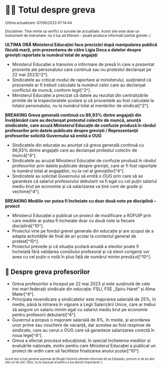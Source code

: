 # 👩‍🏫 Totul despre greva
<sub>Ultima actualizare: 07/06/2023 07:14:44</sub>

<sub>Disclaimer: Tine minte sa verifici si sursele de actualitate. Acest site este doar un instrument de indrumare: nu il lua ad litteram - poate produce informatii partial gresite :)</sub>

**ULTIMA ORĂ Ministerul Educației face precizări după manipularea publică făcută marți, prin prezentarea de către Ligia Deca a datelor despre greviști raportate la numărul total de angajați**
- Ministerul Educației a transmis o informare de presă în care a prezentat procente ale personalului care continuă sau nu protestul declanșat pe 22 mai 2023[^2^].
- Sindicatele au criticat modul de raportare al ministerului, susținând că procentele ar fi trebuit calculate la numărul celor care au declanșat conflictul de muncă, conform legii[^2^].
- Ministerul Educației a precizat că datele au rezultat din centralizările primite de la inspectoratele școlare și că procentele au fost calculate la totalul personalului, nu la numărul total al membrilor de sindicat[^2^].

**BREAKING Greva generală continuă cu 86,93% dintre angajații din Învățământ care au declanșat protestul colectiv de muncă, anunță sindicatele, care acuză Ministerul Educație de confuzie produsă în rândul profesorilor prin datele publicate despre greviști / Reprezentanții profesorilor solicită Guvernului să emită o OUG**
- Sindicatele din educație au anunțat că greva generală continuă cu 86,93% dintre angajații care au declanșat protestul colectiv de muncă[^4^].
- Sindicatele au acuzat Ministerul Educației de confuzie produsă în rândul profesorilor prin datele publicate despre greviști, care ar fi fost raportate la numărul total al angajaților, nu la cel al greviștilor[^4^].
- Sindicatele au solicitat Guvernului să emită o OUG prin care să se garanteze că salariul profesorului debutant va fi egal cu cel puțin salariul mediu brut pe economie și că salarizarea va ține cont de grade și vechime[^4^].

**BREAKING Mediile vor putea fi încheiate cu doar două note pe disciplină – proiect**
- Ministerul Educației a publicat un proiect de modificare a ROFUIP prin care mediile ar putea fi încheiate doar cu două note la fiecare disciplină[^10^].
- Proiectul vine pe fondul grevei generale din educație și are scopul de a adapta activitățile de final de an școlar la contextul generat de protest[^10^].
- Proiectul prevede și că situația școlară anuală a elevilor poate fi încheiată fără validarea consiliului profesoral și că elevii corigenți vor avea cu cel puțin o notă în plus față de numărul minim prevăzut[^10^].

## 🏫 Despre greva profesorilor
- Greva profesorilor a început pe 22 mai 2023 și este susținută de cele trei mari federații sindicale din educație: FSLI, FSE „Spiru Haret” și Alma Mater[^4^].
- Principala revendicare a sindicatelor este majorarea salarială de 25%, în medie, până la intrarea în vigoare a Legii Salarizării Unice, care ar trebui să asigure un salariu minim egal cu salariul mediu brut pe economie pentru profesorii debutanți[^4^].
- Guvernul a propus o majorare salarială de 8%, în medie, și acordarea unor prime sau vouchere de vacanță, dar acestea au fost respinse de sindicate, care au cerut o OUG care să garanteze salarizarea corectă în noua lege[^4^].
- Greva a afectat procesul educațional, în special încheierea mediilor și evaluările naționale, motiv pentru care Ministerul Educației a publicat un proiect de ordin care să faciliteze finalizarea anului școlar[^10^].


<sub><sub>Acest text a fost generat automat de BingAI folosind ultimele informatii de pe Edupedu, precum si de pe alte site-uri de stiri. Deci, nu te baza pe el pentru a lua decizii importante :)</sub></sub>